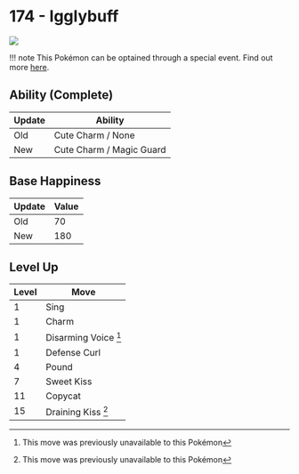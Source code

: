# 174 - Igglybuff
![][174]

!!! note
    This Pokémon can be optained through a special event. Find out more [here](../../special_events/#baby-pokemon-egg-gift).

## Ability (Complete)

Update | Ability
---    | ---
Old    | Cute Charm / None
New    | Cute Charm / Magic Guard

## Base Happiness

Update | Value
---    | ---
Old    | 70
New    | 180

## Level Up

Level | Move
---   | ---
  1   | Sing
  1   | Charm
  1   | Disarming Voice [^1]
  1   | Defense Curl
  4   | Pound
  7   | Sweet Kiss
 11   | Copycat
 15   | Draining Kiss [^1]




[^1]: This move was previously unavailable to this Pokémon

[174]: ../img/pokemon/174.png
